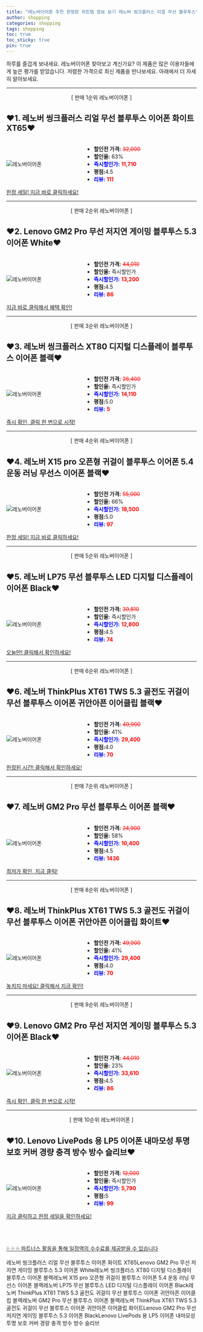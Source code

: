 ```yaml
---
title: "레노버이어폰 추천 한정판 히트템 정보 보기 레노버 씽크플러스 리얼 무선 블루투스"
author: shopping
categories: shopping
tags: shopping
toc: true
toc_sticky: true
pin: true
---
```

하루를 즐겁게 보내세요. 레노버이어폰 찾아보고 계신가요? 이 제품은 많은 이용자들에게 높은 평가를 받았습니다. 저렴한 가격으로 최신 제품을 만나보세요. 아래에서 더 자세히 알아보세요.

---
<p class="toplist" style="margin: 0 auto; display: block; width: fit-content;">[ 판매 1순위 레노버이어폰 ]</p>

<h2><strong>❤️1. 레노버 씽크플러스 리얼 무선 블루투스 이어폰 화이트 XT65❤️</strong></h2>

<div style="display: flex; align-items: center;">
    <div style="flex: 0.4;">
        <img src="https://thumbnail8.coupangcdn.com/thumbnails/remote/230x230ex/image/vendor_inventory/a2d5/385cfc910d464b9717793c13fd49f2a29bf61dd917140328c58e0e906ca8.jpg" alt="레노버이어폰" style="max-width: 100%;">
    </div>
    <div style="flex: 0.6; margin-left: 10px;">
        <ul>
            <li><strong>할인전 가격:</strong> <del style="color: red;">32,000</del></li>
            <li><strong>할인율:</strong> 63%</li>
            <li><span style='color:blue'><strong>즉시할인가:</strong></span> <span style='color:red'><strong>11,710</strong></span></li>
            <li><strong>평점:</strong>4.5</li>
            <li><span style='color:blue'><strong>리뷰:</strong></span> <span style='color:red'><strong>111</strong></span></li>
        </ul>
    </div>
</div>
<div class="center">
    <a href="https://William4Davisa.github.io?lptag=AF9450613&subid=githubio&pageKey=7801947804&traceid=V0-153&itemId=21132226923&vendorItemId=88193941167" class="myButton">
        한정 세일! 지금 바로 클릭하세요!
    </a>
</div>


---
<p class="toplist" style="margin: 0 auto; display: block; width: fit-content;">[ 판매 2순위 레노버이어폰 ]</p>

<h2><strong>❤️2. Lenovo GM2 Pro 무선 저지연 게이밍 블루투스 5.3 이어폰 White❤️</strong></h2>

<div style="display: flex; align-items: center;">
    <div style="flex: 0.4;">
        <img src="https://thumbnail7.coupangcdn.com/thumbnails/remote/230x230ex/image/vendor_inventory/f901/2a35966ab0afcfcefa8f17fda59cb1c47b7c63c005ef9c221e5b0b8c0eb8.png" alt="레노버이어폰" style="max-width: 100%;">
    </div>
    <div style="flex: 0.6; margin-left: 10px;">
        <ul>
            <li><strong>할인전 가격:</strong> <del style="color: red;">44,010</del></li>
            <li><strong>할인율:</strong> 즉시할인가</li>
            <li><span style='color:blue'><strong>즉시할인가:</strong></span> <span style='color:red'><strong>13,200</strong></span></li>
            <li><strong>평점:</strong>4.5</li>
            <li><span style='color:blue'><strong>리뷰:</strong></span> <span style='color:red'><strong>86</strong></span></li>
        </ul>
    </div>
</div>
<div class="center">
    <a href="https://William4Davisa.github.io?lptag=AF9450613&subid=githubio&pageKey=7149260647&traceid=V0-153&itemId=17970527381&vendorItemId=85198631976" class="myButton">
        지금 바로 클릭해서 혜택 확인!
    </a>
</div>


---
<p class="toplist" style="margin: 0 auto; display: block; width: fit-content;">[ 판매 3순위 레노버이어폰 ]</p>

<h2><strong>❤️3. 레노버 씽크플러스 XT80 디지털 디스플레이 블루투스 이어폰 블랙❤️</strong></h2>

<div style="display: flex; align-items: center;">
    <div style="flex: 0.4;">
        <img src="https://thumbnail7.coupangcdn.com/thumbnails/remote/230x230ex/image/vendor_inventory/8948/6b7a0ad175ef1e2160bd0e714ffbbaafe65e0d9f7283b289dfde4982faf7.jpg" alt="레노버이어폰" style="max-width: 100%;">
    </div>
    <div style="flex: 0.6; margin-left: 10px;">
        <ul>
            <li><strong>할인전 가격:</strong> <del style="color: red;">26,400</del></li>
            <li><strong>할인율:</strong> 즉시할인가</li>
            <li><span style='color:blue'><strong>즉시할인가:</strong></span> <span style='color:red'><strong>14,110</strong></span></li>
            <li><strong>평점:</strong>5.0</li>
            <li><span style='color:blue'><strong>리뷰:</strong></span> <span style='color:red'><strong>5</strong></span></li>
        </ul>
    </div>
</div>
<div class="center">
    <a href="https://William4Davisa.github.io?lptag=AF9450613&subid=githubio&pageKey=7737896124&traceid=V0-153&itemId=20810600579&vendorItemId=87879447193" class="myButton">
        즉시 확인, 클릭 한 번으로 시작!
    </a>
</div>


---
<p class="toplist" style="margin: 0 auto; display: block; width: fit-content;">[ 판매 4순위 레노버이어폰 ]</p>

<h2><strong>❤️4. 레노버 X15 pro 오픈형 귀걸이 블루투스 이어폰 5.4 운동 러닝 무선스 이어폰 블랙❤️</strong></h2>

<div style="display: flex; align-items: center;">
    <div style="flex: 0.4;">
        <img src="https://thumbnail8.coupangcdn.com/thumbnails/remote/230x230ex/image/vendor_inventory/ef49/2358ad0892f658ffb821524d007f54495e0e5fac3a15636d5993e2ea7ebc.jpg" alt="레노버이어폰" style="max-width: 100%;">
    </div>
    <div style="flex: 0.6; margin-left: 10px;">
        <ul>
            <li><strong>할인전 가격:</strong> <del style="color: red;">55,000</del></li>
            <li><strong>할인율:</strong> 66%</li>
            <li><span style='color:blue'><strong>즉시할인가:</strong></span> <span style='color:red'><strong>18,500</strong></span></li>
            <li><strong>평점:</strong>5.0</li>
            <li><span style='color:blue'><strong>리뷰:</strong></span> <span style='color:red'><strong>97</strong></span></li>
        </ul>
    </div>
</div>
<div class="center">
    <a href="https://William4Davisa.github.io?lptag=AF9450613&subid=githubio&pageKey=7813797067&traceid=V0-153&itemId=21203177715&vendorItemId=90564091029" class="myButton">
        한정 세일! 지금 바로 클릭하세요!
    </a>
</div>


---
<p class="toplist" style="margin: 0 auto; display: block; width: fit-content;">[ 판매 5순위 레노버이어폰 ]</p>

<h2><strong>❤️5. 레노버 LP75 무선 블루투스 LED 디지털 디스플레이 이어폰 Black❤️</strong></h2>

<div style="display: flex; align-items: center;">
    <div style="flex: 0.4;">
        <img src="https://thumbnail6.coupangcdn.com/thumbnails/remote/230x230ex/image/vendor_inventory/ce1b/c77b7e873ba9e2792582fdb10119b0d91ee03197df43e2483f1050a275e3.jpg" alt="레노버이어폰" style="max-width: 100%;">
    </div>
    <div style="flex: 0.6; margin-left: 10px;">
        <ul>
            <li><strong>할인전 가격:</strong> <del style="color: red;">39,810</del></li>
            <li><strong>할인율:</strong> 즉시할인가</li>
            <li><span style='color:blue'><strong>즉시할인가:</strong></span> <span style='color:red'><strong>12,800</strong></span></li>
            <li><strong>평점:</strong>4.5</li>
            <li><span style='color:blue'><strong>리뷰:</strong></span> <span style='color:red'><strong>74</strong></span></li>
        </ul>
    </div>
</div>
<div class="center">
    <a href="https://William4Davisa.github.io?lptag=AF9450613&subid=githubio&pageKey=7802011999&traceid=V0-153&itemId=21132550821&vendorItemId=87792362344" class="myButton">
        오늘만! 클릭해서 확인하세요!
    </a>
</div>


---
<p class="toplist" style="margin: 0 auto; display: block; width: fit-content;">[ 판매 6순위 레노버이어폰 ]</p>

<h2><strong>❤️6. 레노버 ThinkPlus XT61 TWS 5.3 골전도 귀걸이 무선 블루투스 이어폰 귀안아픈 이어클립 블랙❤️</strong></h2>

<div style="display: flex; align-items: center;">
    <div style="flex: 0.4;">
        <img src="https://thumbnail8.coupangcdn.com/thumbnails/remote/230x230ex/image/vendor_inventory/8950/6cb97c8372e35ef148432873ca1a683d0bd895d05b39c2ed1d4a6dc7bca2.png" alt="레노버이어폰" style="max-width: 100%;">
    </div>
    <div style="flex: 0.6; margin-left: 10px;">
        <ul>
            <li><strong>할인전 가격:</strong> <del style="color: red;">49,900</del></li>
            <li><strong>할인율:</strong> 41%</li>
            <li><span style='color:blue'><strong>즉시할인가:</strong></span> <span style='color:red'><strong>29,400</strong></span></li>
            <li><strong>평점:</strong>4.0</li>
            <li><span style='color:blue'><strong>리뷰:</strong></span> <span style='color:red'><strong>70</strong></span></li>
        </ul>
    </div>
</div>
<div class="center">
    <a href="https://William4Davisa.github.io?lptag=AF9450613&subid=githubio&pageKey=7594903403&traceid=V0-153&itemId=20077589970&vendorItemId=90667093675" class="myButton">
        한정된 시간! 클릭해서 확인하세요!
    </a>
</div>


---
<p class="toplist" style="margin: 0 auto; display: block; width: fit-content;">[ 판매 7순위 레노버이어폰 ]</p>

<h2><strong>❤️7. 레노버 GM2 Pro 무선 블루투스 이어폰 블랙❤️</strong></h2>

<div style="display: flex; align-items: center;">
    <div style="flex: 0.4;">
        <img src="https://thumbnail9.coupangcdn.com/thumbnails/remote/230x230ex/image/vendor_inventory/4eff/f954800408fce914cf9f3aea162c21991bc7360e801266bc95de163d2b37.jpg" alt="레노버이어폰" style="max-width: 100%;">
    </div>
    <div style="flex: 0.6; margin-left: 10px;">
        <ul>
            <li><strong>할인전 가격:</strong> <del style="color: red;">24,900</del></li>
            <li><strong>할인율:</strong> 58%</li>
            <li><span style='color:blue'><strong>즉시할인가:</strong></span> <span style='color:red'><strong>10,400</strong></span></li>
            <li><strong>평점:</strong>4.5</li>
            <li><span style='color:blue'><strong>리뷰:</strong></span> <span style='color:red'><strong>1436</strong></span></li>
        </ul>
    </div>
</div>
<div class="center">
    <a href="https://William4Davisa.github.io?lptag=AF9450613&subid=githubio&pageKey=7687004973&traceid=V0-153&itemId=20545966451&vendorItemId=90587569144" class="myButton">
        최저가 확인, 지금 클릭!
    </a>
</div>


---
<p class="toplist" style="margin: 0 auto; display: block; width: fit-content;">[ 판매 8순위 레노버이어폰 ]</p>

<h2><strong>❤️8. 레노버 ThinkPlus XT61 TWS 5.3 골전도 귀걸이 무선 블루투스 이어폰 귀안아픈 이어클립 화이트❤️</strong></h2>

<div style="display: flex; align-items: center;">
    <div style="flex: 0.4;">
        <img src="https://thumbnail8.coupangcdn.com/thumbnails/remote/230x230ex/image/vendor_inventory/6c0d/0ef4479b3030d4d192bf41d8a9acde7cd437e270b9b95378c76bafc2f2bc.png" alt="레노버이어폰" style="max-width: 100%;">
    </div>
    <div style="flex: 0.6; margin-left: 10px;">
        <ul>
            <li><strong>할인전 가격:</strong> <del style="color: red;">49,900</del></li>
            <li><strong>할인율:</strong> 41%</li>
            <li><span style='color:blue'><strong>즉시할인가:</strong></span> <span style='color:red'><strong>29,400</strong></span></li>
            <li><strong>평점:</strong>4.0</li>
            <li><span style='color:blue'><strong>리뷰:</strong></span> <span style='color:red'><strong>70</strong></span></li>
        </ul>
    </div>
</div>
<div class="center">
    <a href="https://William4Davisa.github.io?lptag=AF9450613&subid=githubio&pageKey=7594903403&traceid=V0-153&itemId=20077589973&vendorItemId=90667093684" class="myButton">
        놓치지 마세요! 클릭해서 지금 확인!
    </a>
</div>


---
<p class="toplist" style="margin: 0 auto; display: block; width: fit-content;">[ 판매 9순위 레노버이어폰 ]</p>

<h2><strong>❤️9. Lenovo GM2 Pro 무선 저지연 게이밍 블루투스 5.3 이어폰 Black❤️</strong></h2>

<div style="display: flex; align-items: center;">
    <div style="flex: 0.4;">
        <img src="https://thumbnail8.coupangcdn.com/thumbnails/remote/230x230ex/image/vendor_inventory/52a0/50f0b761817127d00006b51d5601ed47929d0c8da5126c566bdc08165109.jpg" alt="레노버이어폰" style="max-width: 100%;">
    </div>
    <div style="flex: 0.6; margin-left: 10px;">
        <ul>
            <li><strong>할인전 가격:</strong> <del style="color: red;">44,010</del></li>
            <li><strong>할인율:</strong> 23%</li>
            <li><span style='color:blue'><strong>즉시할인가:</strong></span> <span style='color:red'><strong>33,610</strong></span></li>
            <li><strong>평점:</strong>4.5</li>
            <li><span style='color:blue'><strong>리뷰:</strong></span> <span style='color:red'><strong>86</strong></span></li>
        </ul>
    </div>
</div>
<div class="center">
    <a href="https://William4Davisa.github.io?lptag=AF9450613&subid=githubio&pageKey=7149260647&traceid=V0-153&itemId=17970527382&vendorItemId=87480273641" class="myButton">
        즉시 확인, 클릭 한 번으로 시작!
    </a>
</div>


---
<p class="toplist" style="margin: 0 auto; display: block; width: fit-content;">[ 판매 10순위 레노버이어폰 ]</p>

<h2><strong>❤️10. Lenovo LivePods 용 LP5 이어폰 내마모성 투명 보호 커버 경량 충격 방수 방수 슬리브❤️</strong></h2>

<div style="display: flex; align-items: center;">
    <div style="flex: 0.4;">
        <img src="https://thumbnail6.coupangcdn.com/thumbnails/remote/230x230ex/image/vendor_inventory/1f49/65914b1da8bcb53c4fe6da15f553c59e1d969345cdfa4f16b2b8cc7a5347.jpg" alt="레노버이어폰" style="max-width: 100%;">
    </div>
    <div style="flex: 0.6; margin-left: 10px;">
        <ul>
            <li><strong>할인전 가격:</strong> <del style="color: red;">12,000</del></li>
            <li><strong>할인율:</strong> 즉시할인가</li>
            <li><span style='color:blue'><strong>즉시할인가:</strong></span> <span style='color:red'><strong>5,790</strong></span></li>
            <li><strong>평점:</strong>5</li>
            <li><span style='color:blue'><strong>리뷰:</strong></span> <span style='color:red'><strong>99</strong></span></li>
        </ul>
    </div>
</div>
<div class="center">
    <a href="https://William4Davisa.github.io?lptag=AF9450613&subid=githubio&pageKey=6579211318&traceid=V0-153&itemId=14798429318&vendorItemId=89627895120" class="myButton">
        지금 클릭하고 한정 세일을 확인하세요!
    </a>
</div>

<br><br><br>[💦 💦 💦 파트너스 활동을 통해 일정액의 수수료를 제공받을 수 있습니다](https://link.coupang.com/a/bcpT2c)<br><br>레노버 씽크플러스 리얼 무선 블루투스 이어폰 화이트 XT65Lenovo GM2 Pro 무선 저지연 게이밍 블루투스 5.3 이어폰 White레노버 씽크플러스 XT80 디지털 디스플레이 블루투스 이어폰 블랙레노버 X15 pro 오픈형 귀걸이 블루투스 이어폰 5.4 운동 러닝 무선스 이어폰 블랙레노버 LP75 무선 블루투스 LED 디지털 디스플레이 이어폰 Black레노버 ThinkPlus XT61 TWS 5.3 골전도 귀걸이 무선 블루투스 이어폰 귀안아픈 이어클립 블랙레노버 GM2 Pro 무선 블루투스 이어폰 블랙레노버 ThinkPlus XT61 TWS 5.3 골전도 귀걸이 무선 블루투스 이어폰 귀안아픈 이어클립 화이트Lenovo GM2 Pro 무선 저지연 게이밍 블루투스 5.3 이어폰 BlackLenovo LivePods 용 LP5 이어폰 내마모성 투명 보호 커버 경량 충격 방수 방수 슬리브